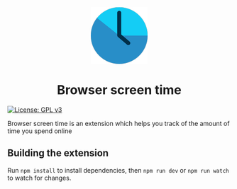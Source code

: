 <div align='center'>
    <img width="128" src="./public/assets/icons/128px.png"/>
    <h1>Browser screen time</h1>
</div>

[![License: GPL v3](https://img.shields.io/badge/License-GPL%20v3-blue.svg)](https://www.gnu.org/licenses/gpl-3.0.en.html)

Browser screen time is an extension which helps you track of the amount of time you spend online

## Building the extension
Run ```npm install``` to install dependencies, then ```npm run dev``` or ```npm run watch``` to watch for changes.